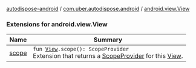 [autodispose-android](../../index.md) / [com.uber.autodispose.android](../index.md) / [android.view.View](./index.md)

### Extensions for android.view.View

| Name | Summary |
|---|---|
| [scope](scope.md) | `fun `[`View`](https://developer.android.com/reference/android/view/View.html)`.scope(): ScopeProvider`<br>Extension that returns a [ScopeProvider](#) for this [View](https://developer.android.com/reference/android/view/View.html). |
